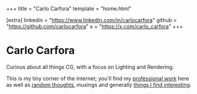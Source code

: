 +++
title = "Carlo Carfora"
template = "home.html"

[extra]
linkedin = "https://www.linkedin.com/in/carlocarfora"
github = "https://github.com/carlocarfora"
x = "https://x.com/carlo_carfora"
+++

# Carlo Carfora 

Curious about all things CG, with a focus on Lighting and Rendering. 

This is my tiny corner of the internet; you'll find my [professional work](@/work/_index.md) here as 
well as [random thoughts](@/blog/_index.md), musings and generally [things I find interesting](@/play/_index.md).


